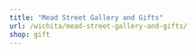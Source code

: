 ```yaml
---
title: "Mead Street Gallery and Gifts"
url: /wichita/mead-street-gallery-and-gifts/
shop: gift
---
```

